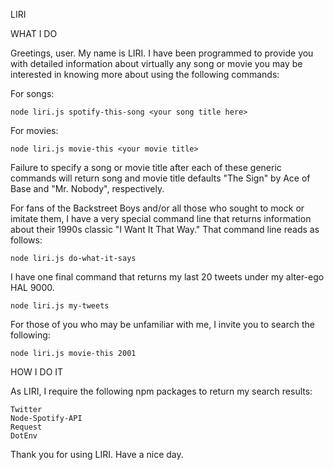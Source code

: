 LIRI


WHAT I DO

Greetings, user. My name is LIRI. I have been programmed to provide you with detailed information about virtually any song or movie you may be interested in knowing more about using the following commands:

For songs: 

    node liri.js spotify-this-song <your song title here>

For movies: 

    node liri.js movie-this <your movie title>
  
Failure to specify a song or movie title after each of these generic commands will return song and movie title defaults "The Sign" by Ace of Base and "Mr. Nobody", respectively. 

For fans of the Backstreet Boys and/or all those who sought to mock or imitate them, I have a very special command line that returns information about their 1990s classic "I Want It That Way." That command line reads as follows:

    node liri.js do-what-it-says

I have one final command that returns my last 20 tweets under my alter-ego HAL 9000.

    node liri.js my-tweets

For those of you who may be unfamiliar with me, I invite you to search the following:

    node liri.js movie-this 2001
  

HOW I DO IT

As LIRI, I require the following npm packages to return my search results:

    Twitter
    Node-Spotify-API
    Request
    DotEnv

Thank you for using LIRI. Have a nice day.











